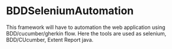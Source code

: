 # BDDSeleniumAutomation
This framework will have to automation the web application using BDD/cucumber/gherkin flow. Here the tools are used as selenium, BDD/CUcumber, Extent Report java.
